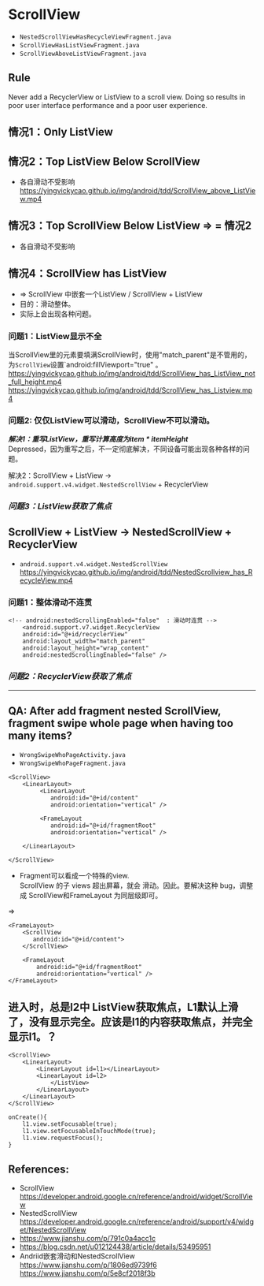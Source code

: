 # ScrollView
- `NestedScrollViewHasRecycleViewFragment.java` 
- `ScrollViewHasListViewFragment.java` 
- `ScrollViewAboveListViewFragment.java`

## Rule 
Never add a RecyclerView or ListView to a scroll view. Doing so results in poor user interface performance and a poor user experience.  

## 情况1：Only ListView

## 情况2：Top ListView Below ScrollView  
- 各自滑动不受影响  
https://yingvickycao.github.io/img/android/tdd/ScrollView_above_ListView.mp4

## 情况3：Top ScrollView Below ListView => = 情况2
- 各自滑动不受影响  

## 情况4：ScrollView has ListView    
- => ScrollView 中嵌套一个ListView / ScrollView + ListView  
- 目的：滑动整体。  
- 实际上会出现各种问题。  

### 问题1：ListView显示不全    
当ScrollView里的元素要填满ScrollView时，使用"match_parent"是不管用的，为`ScrollView`设置`android:fillViewport="true" 。  
https://yingvickycao.github.io/img/android/tdd/ScrollView_has_ListView_not_full_height.mp4
https://yingvickycao.github.io/img/android/tdd/ScrollView_has_Listview.mp4

### 问题2: 仅仅ListView可以滑动，ScrollView不可以滑动。 
***解决1：重写ListView，重写计算高度为item * itemHeight***    
Depressed，因为重写之后，不一定彻底解决，不同设备可能出现各种各样的问题。

解决2：ScrollView + ListView -> `android.support.v4.widget.NestedScrollView`  + RecyclerView

### ***问题3：ListView获取了焦点***  


## ScrollView + ListView -> NestedScrollView + RecyclerView
- `android.support.v4.widget.NestedScrollView`   
https://yingvickycao.github.io/img/android/tdd/NestedScrollview_has_RecycleView.mp4

### 问题1：整体滑动不连贯 

```
<!-- android:nestedScrollingEnabled="false"  : 滑动时连贯 -->
    <android.support.v7.widget.RecyclerView
    android:id="@+id/recyclerView"
    android:layout_width="match_parent"
    android:layout_height="wrap_content"
    android:nestedScrollingEnabled="false" />
``` 

### ***问题2：RecyclerView获取了焦点***  

---
## QA: After add fragment nested ScrollView, fragment swipe whole page when having too many items?

- `WrongSwipeWhoPageActivity.java`
- `WrongSwipeWhoPageFragment.java`

```
<ScrollView>
    <LinearLayout>
         <LinearLayout
            android:id="@+id/content"
            android:orientation="vertical" />
            
         <FrameLayout
            android:id="@+id/fragmentRoot"
            android:orientation="vertical" />
            
    </LinearLayout>
    
</ScrollView>
```

- Fragment可以看成一个特殊的view.     
ScrollView 的子 views 超出屏幕，就会 滑动。因此。要解决这种 bug，调整成 ScrollView和FrameLayout 为同层级即可。


=>

```
<FrameLayout>
    <ScrollView
       android:id="@+id/content">
    </ScrollView>

    <FrameLayout
        android:id="@+id/fragmentRoot"
        android:orientation="vertical" />
</FrameLayout>
```

## 进入时，总是l2中 ListView获取焦点，L1默认上滑了，没有显示完全。应该是l1的内容获取焦点，并完全显示l1。？  
```
<ScrollView>
    <LinearLayout>
        <LinearLayout id=l1></LinearLayout>
        <LinearLayout id=l2>
            </ListView>
        </LinearLayout>
    </LinearLayout>
</ScrollView>
```

```
onCreate(){
    l1.view.setFocusable(true);
    l1.view.setFocusableInTouchMode(true);
    l1.view.requestFocus();
}
```

## References:
- ScrollView https://developer.android.google.cn/reference/android/widget/ScrollView
- NestedScrollView https://developer.android.google.cn/reference/android/support/v4/widget/NestedScrollView
- https://www.jianshu.com/p/791c0a4acc1c
- https://blog.csdn.net/u012124438/article/details/53495951
- Andriid嵌套滑动和NestedScrollView   
https://www.jianshu.com/p/1806ed9739f6   
https://www.jianshu.com/p/5e8cf2018f3b
